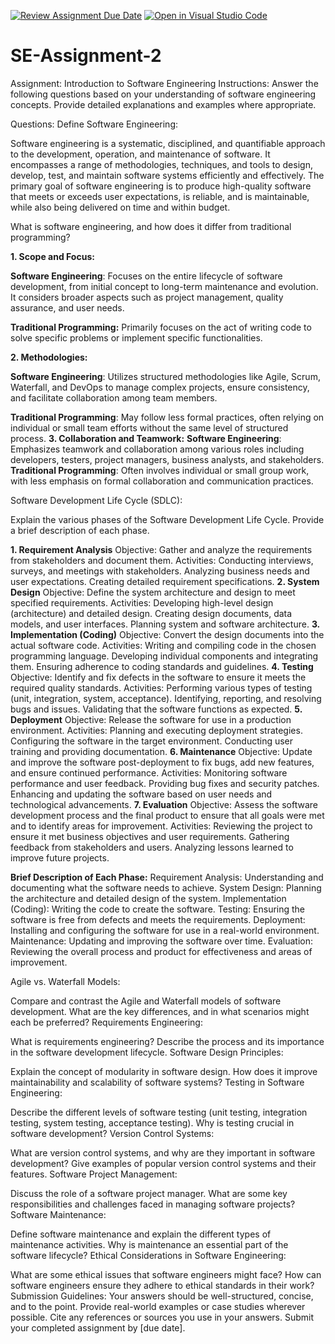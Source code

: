 [![Review Assignment Due Date](https://classroom.github.com/assets/deadline-readme-button-24ddc0f5d75046c5622901739e7c5dd533143b0c8e959d652212380cedb1ea36.svg)](https://classroom.github.com/a/-ucQIGTc)
[![Open in Visual Studio Code](https://classroom.github.com/assets/open-in-vscode-718a45dd9cf7e7f842a935f5ebbe5719a5e09af4491e668f4dbf3b35d5cca122.svg)](https://classroom.github.com/online_ide?assignment_repo_id=15202894&assignment_repo_type=AssignmentRepo)
# SE-Assignment-2
Assignment: Introduction to Software Engineering
Instructions:
Answer the following questions based on your understanding of software engineering concepts. Provide detailed explanations and examples where appropriate.

Questions:
Define Software Engineering:

Software engineering is a systematic, disciplined, and quantifiable approach to the development, operation, and maintenance of software. It encompasses a range of methodologies, techniques, and tools to design, develop, test, and maintain software systems efficiently and effectively. The primary goal of software engineering is to produce high-quality software that meets or exceeds user expectations, is reliable, and is maintainable, while also being delivered on time and within budget.

What is software engineering, and how does it differ from traditional programming?

**1. Scope and Focus:**

**Software Engineering**: Focuses on the entire lifecycle of software development, from initial concept to long-term maintenance and evolution. It considers broader aspects such as project management, quality assurance, and user needs.

**Traditional Programming:** Primarily focuses on the act of writing code to solve specific problems or implement specific functionalities.

**2. Methodologies:**

**Software Engineering**: Utilizes structured methodologies like Agile, Scrum, Waterfall, and DevOps to manage complex projects, ensure consistency, and facilitate collaboration among team members.

**Traditional Programming**: May follow less formal practices, often relying on individual or small team efforts without the same level of structured process.
**3. Collaboration and Teamwork:**
**Software Engineering**: Emphasizes teamwork and collaboration among various roles including developers, testers, project managers, business analysts, and stakeholders.
**Traditional Programming**: Often involves individual or small group work, with less emphasis on formal collaboration and communication practices.

Software Development Life Cycle (SDLC):

Explain the various phases of the Software Development Life Cycle. Provide a brief description of each phase.

**1. Requirement Analysis**
Objective: Gather and analyze the requirements from stakeholders and document them.
Activities:
Conducting interviews, surveys, and meetings with stakeholders.
Analyzing business needs and user expectations.
Creating detailed requirement specifications.
**2. System Design**
Objective: Define the system architecture and design to meet specified requirements.
Activities:
Developing high-level design (architecture) and detailed design.
Creating design documents, data models, and user interfaces.
Planning system and software architecture.
**3. Implementation (Coding)**
Objective: Convert the design documents into the actual software code.
Activities:
Writing and compiling code in the chosen programming language.
Developing individual components and integrating them.
Ensuring adherence to coding standards and guidelines.
**4. Testing**
Objective: Identify and fix defects in the software to ensure it meets the required quality standards.
Activities:
Performing various types of testing (unit, integration, system, acceptance).
Identifying, reporting, and resolving bugs and issues.
Validating that the software functions as expected.
**5. Deployment**
Objective: Release the software for use in a production environment.
Activities:
Planning and executing deployment strategies.
Configuring the software in the target environment.
Conducting user training and providing documentation.
**6. Maintenance**
Objective: Update and improve the software post-deployment to fix bugs, add new features, and ensure continued performance.
Activities:
Monitoring software performance and user feedback.
Providing bug fixes and security patches.
Enhancing and updating the software based on user needs and technological advancements.
**7. Evaluation**
Objective: Assess the software development process and the final product to ensure that all goals were met and to identify areas for improvement.
Activities:
Reviewing the project to ensure it met business objectives and user requirements.
Gathering feedback from stakeholders and users.
Analyzing lessons learned to improve future projects.

**Brief Description of Each Phase:**
Requirement Analysis: Understanding and documenting what the software needs to achieve.
System Design: Planning the architecture and detailed design of the system.
Implementation (Coding): Writing the code to create the software.
Testing: Ensuring the software is free from defects and meets the requirements.
Deployment: Installing and configuring the software for use in a real-world environment.
Maintenance: Updating and improving the software over time.
Evaluation: Reviewing the overall process and product for effectiveness and areas of improvement.

Agile vs. Waterfall Models:

Compare and contrast the Agile and Waterfall models of software development. What are the key differences, and in what scenarios might each be preferred?
Requirements Engineering:

What is requirements engineering? Describe the process and its importance in the software development lifecycle.
Software Design Principles:

Explain the concept of modularity in software design. How does it improve maintainability and scalability of software systems?
Testing in Software Engineering:

Describe the different levels of software testing (unit testing, integration testing, system testing, acceptance testing). Why is testing crucial in software development?
Version Control Systems:

What are version control systems, and why are they important in software development? Give examples of popular version control systems and their features.
Software Project Management:

Discuss the role of a software project manager. What are some key responsibilities and challenges faced in managing software projects?
Software Maintenance:

Define software maintenance and explain the different types of maintenance activities. Why is maintenance an essential part of the software lifecycle?
Ethical Considerations in Software Engineering:

What are some ethical issues that software engineers might face? How can software engineers ensure they adhere to ethical standards in their work?
Submission Guidelines:
Your answers should be well-structured, concise, and to the point.
Provide real-world examples or case studies wherever possible.
Cite any references or sources you use in your answers.
Submit your completed assignment by [due date].
